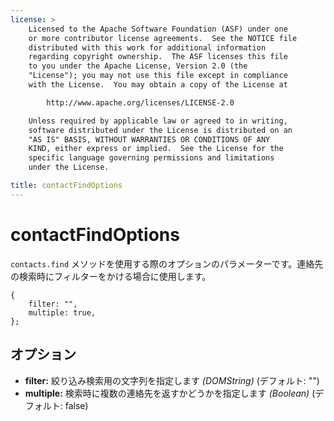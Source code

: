 ```yaml
---
license: >
    Licensed to the Apache Software Foundation (ASF) under one
    or more contributor license agreements.  See the NOTICE file
    distributed with this work for additional information
    regarding copyright ownership.  The ASF licenses this file
    to you under the Apache License, Version 2.0 (the
    "License"); you may not use this file except in compliance
    with the License.  You may obtain a copy of the License at

        http://www.apache.org/licenses/LICENSE-2.0

    Unless required by applicable law or agreed to in writing,
    software distributed under the License is distributed on an
    "AS IS" BASIS, WITHOUT WARRANTIES OR CONDITIONS OF ANY
    KIND, either express or implied.  See the License for the
    specific language governing permissions and limitations
    under the License.

title: contactFindOptions
---
```


contactFindOptions
==================

`contacts.find` メソッドを使用する際のオプションのパラメーターです。連絡先の検索時にフィルターをかける場合に使用します。

    {
        filter: "",
        multiple: true,
    };

オプション
-------

- __filter:__ 絞り込み検索用の文字列を指定します _(DOMString)_ (デフォルト: "")
- __multiple:__ 検索時に複数の連絡先を返すかどうかを指定します _(Boolean)_ (デフォルト: false)

